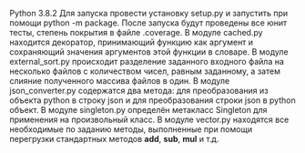 Python 3.8.2
Для запуска провести установку setup.py и запустить при помощи python -m package.
После запуска будут проведены все юнит тесты, степень покрытия в файле .coverage.
В модуле cached.py находится декоратор, принимающий функцию как аргумент и сохраняющий значения аргументов этой функции в словаре.
В модуле external_sort.py происходит разделение заданного входного файла на несколько файлов с количеством чисел, равным заданному, а затем слияние полученного массива файлов в один.
В модуле json_converter.py содержатся два метода: для преобразования из объекта python в строку json и для преобразования строки json в python объект.
В модуле singleton.py определён метакласс Singleton для применения на произвольный класс.
В модуле vector.py находятся все необходимые по заданию методы, выполненные при помощи перегрузки стандартных методов __add__, __sub__, __mul__ и т.д.
